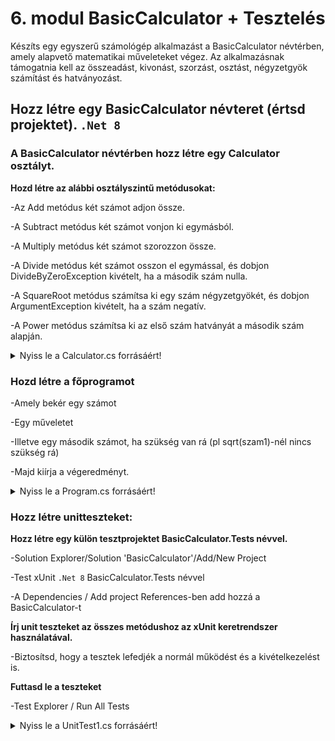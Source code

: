 # 6. modul BasicCalculator + Tesztelés

Készíts egy egyszerű számológép alkalmazást a BasicCalculator névtérben, amely alapvető matematikai műveleteket végez. Az alkalmazásnak támogatnia kell az összeadást, kivonást, szorzást, osztást, négyzetgyök számítást és hatványozást.

## Hozz létre egy BasicCalculator névteret (értsd projektet). `.Net 8`
### A BasicCalculator névtérben hozz létre egy Calculator osztályt.
**Hozd létre az alábbi osztályszintű metódusokat:**

-Az Add metódus két számot adjon össze.

-A Subtract metódus két számot vonjon ki egymásból.

-A Multiply metódus két számot szorozzon össze.

-A Divide metódus két számot osszon el egymással, és dobjon DivideByZeroException kivételt, ha a második szám nulla.

-A SquareRoot metódus számítsa ki egy szám négyzetgyökét, és dobjon ArgumentException kivételt, ha a szám negatív.

-A Power metódus számítsa ki az első szám hatványát a második szám alapján.


<details>
<summary>Nyiss le a Calculator.cs forrásáért!</summary>

### `Calculator.cs` példa:
```c#
using System;
using System.Collections.Generic;
using System.Linq;
using System.Text;
using System.Threading.Tasks;

namespace BasicCalculator
{
    public class Calculator
    {
        public static double Add(double a, double b)
        {
            return a + b;
        }

        public static double Subtract(double a, double b)
        {
            return a - b;
        }

        public static double Multiply(double a, double b)
        {
            return a * b;
        }

        public static double Divide(double a, double b)
        {
            if (b == 0)
            {
                throw new DivideByZeroException("Nem lehet nullával osztani.");
            }
            return a / b;
        }

        public static double SquareRoot(double a)
        {
            if (a < 0)
            {
                throw new ArgumentException("Negatív szám négyzetgyökét nem lehet kiszámítani.");
            }
            return Math.Sqrt(a);
        }

        public static double Power(double a, double b)
        {
            return Math.Pow(a, b);
        }
    }
}

```
</details>


### Hozd létre a főprogramot

-Amely bekér egy számot 

-Egy műveletet 

-Illetve egy második számot, ha szükség van rá (pl sqrt(szam1)-nél nincs szükség rá)

-Majd kiírja a végeredményt.


<details>
<summary>Nyiss le a Program.cs forrásáért!</summary>

### `Program.cs` példa:
```c#
using System;
using System.Collections.Generic;
using System.Linq;
using System.Text;
using System.Threading.Tasks;

namespace BasicCalculator
{
    internal class Program
    {
        static double BekerSzam(string cim)
        {
            Console.Write(cim);
            double beSzam = Convert.ToDouble(Console.ReadLine());
            return beSzam;
        }

        static string BekerMuvelet(string cim)
        {
            Console.Write(cim);
            string beMuvelet = Console.ReadLine();
            return beMuvelet;
        }
        static void Main(string[] args)
        {

            double szam1 = BekerSzam("Első szám: ");
            string muvelet = BekerMuvelet("Művelet [+, -, *, /, sqrt, ^]: ");
            double szam2 = 0;
            if (muvelet != "sqrt")
            {
                szam2 = BekerSzam("Második szám: ");
            }

            double eredmeny = 0;
            try
            {
                switch (muvelet)
                {
                    case "+":
                        eredmeny = Calculator.Add(szam1, szam2);
                        break;
                    case "-":
                        eredmeny = Calculator.Subtract(szam1, szam2);
                        break;
                    case "*":
                        eredmeny = Calculator.Multiply(szam1, szam2);
                        break;
                    case "/":
                        eredmeny = Calculator.Divide(szam1, szam2);
                        break;
                    case "sqrt":
                        eredmeny = Calculator.SquareRoot(szam1);
                        break;
                    case "^":
                        eredmeny = Calculator.Power(szam1, szam2);
                        break;
                    default:
                        Console.WriteLine("Érvénytelen művelet.");
                        return;
                }

                if (muvelet != "sqrt")
                {
                    Console.WriteLine($"{szam1}{muvelet}{szam2} = {eredmeny}");
                }
                else
                {
                    Console.WriteLine($"{muvelet}({szam1}) = {eredmeny}");
                }

                Console.WriteLine("Nyomj egy billentyűt a kilépéshez!");
                Console.ReadKey();
            }
            catch (Exception ex)
            {
                Console.WriteLine($"Hiba történt: {ex.Message}");
            }
        }
    }
}


```
</details>

### Hozz létre unitteszteket:
**Hozz létre egy külön tesztprojektet BasicCalculator.Tests névvel.**

-Solution Explorer/Solution 'BasicCalculator'/Add/New Project

-Test xUnit `.Net 8` BasicCalculator.Tests névvel

-A Dependencies / Add project References-ben add hozzá a BasicCalculator-t

**Írj unit teszteket az összes metódushoz az xUnit keretrendszer használatával.**

-Biztosítsd, hogy a tesztek lefedjék a normál működést és a kivételkezelést is.

**Futtasd le a teszteket**

-Test Explorer / Run All Tests


<details>
<summary>Nyiss le a UnitTest1.cs forrásáért!</summary>

### `UnitTest1.cs` példa:
```c#
namespace BasicCalculator.Tests
{
    public class UnitTest1
    {
        [Fact]
        public void Osszeadas_HelyesOsszegetAdVissza()
        {
            double eredmeny = Calculator.Add(2, 3);
            Assert.Equal(5, eredmeny);
        }

        [Fact]
        public void Kivonas_HelyesKulonbsegetAdVissza()
        {
            double eredmeny = Calculator.Subtract(5, 3);
            Assert.Equal(2, eredmeny);
        }

        [Fact]
        public void Szorzas_HelyesSzorzatotAdVissza()
        {
            double eredmeny = Calculator.Multiply(2, 3);
            Assert.Equal(6, eredmeny);
        }

        [Fact]
        public void Osztas_HelyesHanyadostAdVissza()
        {
            double eredmeny = Calculator.Divide(6, 3);
            Assert.Equal(2, eredmeny);
        }

        [Fact]
        public void Osztas_Nullaval_DivideByZeroExceptionKiveteltDob()
        {
            Assert.Throws<DivideByZeroException>(() => Calculator.Divide(6, 0));
        }

        [Fact]
        public void Negyzetgyok_HelyesEredmenytAdVissza()
        {
            double eredmeny = Calculator.SquareRoot(9);
            Assert.Equal(3, eredmeny);
        }

        [Fact]
        public void Negyzetgyok_NegativSzam_ArgumentExceptionKiveteltDob()
        {
            Assert.Throws<ArgumentException>(() => Calculator.SquareRoot(-1));
        }

        [Fact]
        public void Hatvany_HelyesEredmenytAdVissza()
        {
            double eredmeny = Calculator.Power(2, 3);
            Assert.Equal(8, eredmeny);
        }
    }
}
```
</details>

